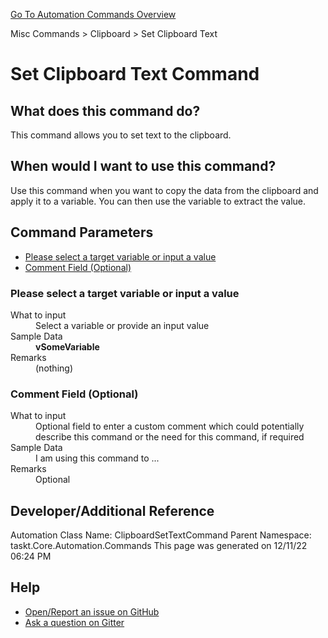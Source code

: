 <!--TITLE: Set Clipboard Text Command -->
<!-- SUBTITLE: a command in the Misc Commands group. -->
[Go To Automation Commands Overview](/automation-commands.md)


Misc Commands &gt; Clipboard &gt; Set Clipboard Text


# Set Clipboard Text Command


## What does this command do?
This command allows you to set text to the clipboard.


## When would I want to use this command?
Use this command when you want to copy the data from the clipboard and apply it to a variable.  You can then use the variable to extract the value.


## Command Parameters
- [Please select a target variable or input a value](#param_0)
- [Comment Field (Optional)](#param_1)


<a id="param_0"></a>
### Please select a target variable or input a value


<dl>
<dt>What to input</dt><dd>Select a variable or provide an input value</dd>
<dt>Sample Data</dt><dd><strong>vSomeVariable</strong></dd>
<dt>Remarks</dt><dd>(nothing)</dd>
</dl>




<a id="param_1"></a>
### Comment Field (Optional)


<dl>
<dt>What to input</dt><dd>Optional field to enter a custom comment which could potentially describe this command or the need for this command, if required</dd>
<dt>Sample Data</dt><dd>I am using this command to ...</dd>
<dt>Remarks</dt><dd>Optional</dd>
</dl>




## Developer/Additional Reference
Automation Class Name: ClipboardSetTextCommand
Parent Namespace: taskt.Core.Automation.Commands
This page was generated on 12/11/22 06:24 PM


## Help
- [Open/Report an issue on GitHub](https://github.com/saucepleez/taskt/issues/new)
- [Ask a question on Gitter](https://gitter.im/taskt-rpa/Lobby)
